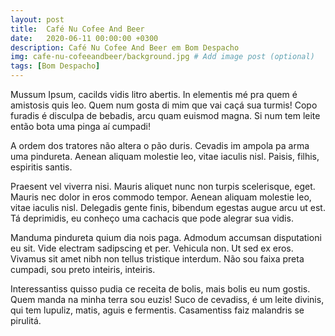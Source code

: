 ```yaml
---
layout: post
title:  Café Nu Cofee And Beer
date:   2020-06-11 00:00:00 +0300
description: Café Nu Cofee And Beer em Bom Despacho
img: cafe-nu-cofeeandbeer/background.jpg # Add image post (optional)
tags: [Bom Despacho]
---
```


Mussum Ipsum, cacilds vidis litro abertis. In elementis mé pra quem é amistosis quis leo. Quem num gosta di mim que vai caçá sua turmis! Copo furadis é disculpa de bebadis, arcu quam euismod magna. Si num tem leite então bota uma pinga aí cumpadi!

A ordem dos tratores não altera o pão duris. Cevadis im ampola pa arma uma pindureta. Aenean aliquam molestie leo, vitae iaculis nisl. Paisis, filhis, espiritis santis.

Praesent vel viverra nisi. Mauris aliquet nunc non turpis scelerisque, eget. Mauris nec dolor in eros commodo tempor. Aenean aliquam molestie leo, vitae iaculis nisl. Delegadis gente finis, bibendum egestas augue arcu ut est. Tá deprimidis, eu conheço uma cachacis que pode alegrar sua vidis.

Manduma pindureta quium dia nois paga. Admodum accumsan disputationi eu sit. Vide electram sadipscing et per. Vehicula non. Ut sed ex eros. Vivamus sit amet nibh non tellus tristique interdum. Não sou faixa preta cumpadi, sou preto inteiris, inteiris.

Interessantiss quisso pudia ce receita de bolis, mais bolis eu num gostis. Quem manda na minha terra sou euzis! Suco de cevadiss, é um leite divinis, qui tem lupuliz, matis, aguis e fermentis. Casamentiss faiz malandris se pirulitá.